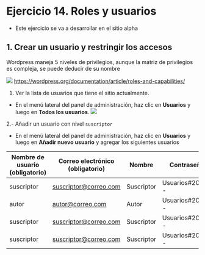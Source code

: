 
# Ejercicio 14. Roles y usuarios
- Este ejercicio se va a desarrollar en el sitio alpha

## 1. Crear un usuario y restringir los accesos
Wordpress maneja 5 niveles de privilegios, aunque la matriz de privilegios es compleja, se puede deducir de su nombre

![](https://i.imgur.com/Ha7kkUM.png)
https://wordpress.org/documentation/article/roles-and-capabilities/

1. Ver la lista de usuarios que tiene el sitio actualmente.
- En el menú lateral  del panel de administración, haz clic en **Usuarios** y luego en **Todos los usuarios**.
![](https://i.imgur.com/nLVp5FF.png)

2.- Añadir un usuario con nivel `suscriptor`
- En el menú lateral  del panel de administración, haz clic en **Usuarios** y luego en **Añadir nuevo usuario** y agregar los siguientes usuarios


| Nombre de usuario (obligatorio) 	| Correo electrónico  (obligatorio) | Nombre | Contraseña | Perfil |
|--|--|--|--|--|
| suscriptor | suscriptor@correo.com | Suscriptor | Usuarios#2024-- | Suscriptor| 
| autor| autor@correo.com | Autor | Usuarios#2024-- | Autor| 
| suscriptor | suscriptor@correo.com | Suscriptor | Usuarios#2024-- | Suscriptor| 
| suscriptor | suscriptor@correo.com | Suscriptor | Usuarios#2024-- | Suscriptor| 




<!--stackedit_data:
eyJoaXN0b3J5IjpbNDQ5MDA5NTc5LC05MTg1NTc0MF19
-->